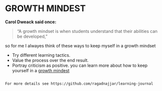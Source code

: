 # GROWTH MINDEST

**Carol Dweack said once:**
>“A growth mindset is when students understand that their abilities can be developed,”

so for me I alwayes think of these ways to keep myself in a growth mindset

- Try different learning tactics.
- Value the process over the end result.
- Portray criticism as positive.
you can learn more about how to keep yourself in a [growth mindest](https://www.opencolleges.edu.au/informed/features/develop-a-growth-mindset/)
```

For more details see https://github.com/ragadnajjar/learning-journal
